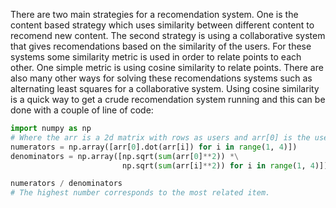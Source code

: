 There are two main strategies for a recomendation system. One is the content based strategy which uses similarity between different content to recomend new content. The second strategy is using a collaborative system that gives recomendations based on the similarity of the users. For these systems some similarity metric is used in order to relate points to each other. One simple metric is using cosine similarity to relate points. There are also many other ways for solving these recomendations systems such as alternating least squares for a collaborative system. Using cosine similarity is a quick way to get a crude recomendation system running and this can be done with a couple of line of code:
```python
import numpy as np
# Where the arr is a 2d matrix with rows as users and arr[0] is the user we want to recomend things to
numerators = np.array([arr[0].dot(arr[i]) for i in range(1, 4)])
denominators = np.array([np.sqrt(sum(arr[0]**2)) *\
                         np.sqrt(sum(arr[i]**2)) for i in range(1, 4)])

numerators / denominators
# The highest number corresponds to the most related item.
```
